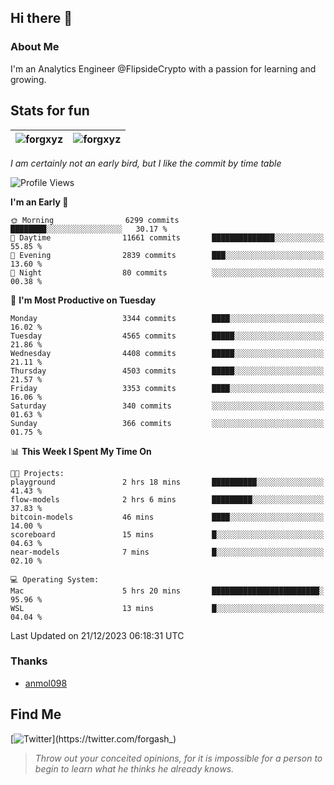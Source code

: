 ## Hi there 👋

### About Me

I'm an Analytics Engineer @FlipsideCrypto with a passion for learning and growing.
  
## Stats for fun

| <img align="center" src="https://github-readme-streak-stats.herokuapp.com/?user=forgxyz&theme=tokyonight" alt="forgxyz" /> | <img align="center" src="https://github-readme-stats.vercel.app/api?username=forgxyz&theme=tokyonight&show_icons=true" alt="forgxyz" /> |
| ------------- |------------- |

*I am certainly not an early bird, but I like the commit by time table*  

<!--START_SECTION:waka-->
![Profile Views](http://img.shields.io/badge/Profile%20Views-0-blue)

**I'm an Early 🐤** 

```text
🌞 Morning                6299 commits        ████████░░░░░░░░░░░░░░░░░   30.17 % 
🌆 Daytime                11661 commits       ██████████████░░░░░░░░░░░   55.85 % 
🌃 Evening                2839 commits        ███░░░░░░░░░░░░░░░░░░░░░░   13.60 % 
🌙 Night                  80 commits          ░░░░░░░░░░░░░░░░░░░░░░░░░   00.38 % 
```
📅 **I'm Most Productive on Tuesday** 

```text
Monday                   3344 commits        ████░░░░░░░░░░░░░░░░░░░░░   16.02 % 
Tuesday                  4565 commits        █████░░░░░░░░░░░░░░░░░░░░   21.86 % 
Wednesday                4408 commits        █████░░░░░░░░░░░░░░░░░░░░   21.11 % 
Thursday                 4503 commits        █████░░░░░░░░░░░░░░░░░░░░   21.57 % 
Friday                   3353 commits        ████░░░░░░░░░░░░░░░░░░░░░   16.06 % 
Saturday                 340 commits         ░░░░░░░░░░░░░░░░░░░░░░░░░   01.63 % 
Sunday                   366 commits         ░░░░░░░░░░░░░░░░░░░░░░░░░   01.75 % 
```


📊 **This Week I Spent My Time On** 

```text
🐱‍💻 Projects: 
playground               2 hrs 18 mins       ██████████░░░░░░░░░░░░░░░   41.43 % 
flow-models              2 hrs 6 mins        █████████░░░░░░░░░░░░░░░░   37.83 % 
bitcoin-models           46 mins             ████░░░░░░░░░░░░░░░░░░░░░   14.00 % 
scoreboard               15 mins             █░░░░░░░░░░░░░░░░░░░░░░░░   04.63 % 
near-models              7 mins              █░░░░░░░░░░░░░░░░░░░░░░░░   02.10 % 

💻 Operating System: 
Mac                      5 hrs 20 mins       ████████████████████████░   95.96 % 
WSL                      13 mins             █░░░░░░░░░░░░░░░░░░░░░░░░   04.04 % 
```


 Last Updated on 21/12/2023 06:18:31 UTC
<!--END_SECTION:waka-->

### Thanks
 - [anmol098](https://github.com/anmol098/waka-readme-stats/)
  
## Find Me
[![Twitter](https://img.shields.io/twitter/url/https/twitter.com/forgash_.svg?style=social&label=Follow%20%40forgash_)](https://twitter.com/forgash_)


> *Throw out your conceited opinions, for it is impossible for a person to begin to learn what he thinks he already knows.* 
